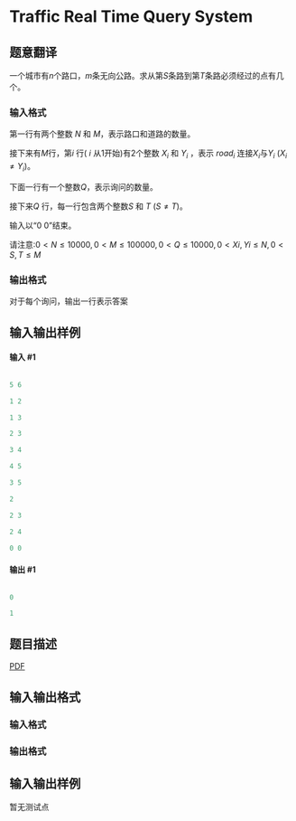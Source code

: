 # Traffic Real Time Query System

## 题意翻译

一个城市有$n$个路口，$m$条无向公路。求从第$S$条路到第$T$条路必须经过的点有几个。

### 输入格式

第一行有两个整数 $N$ 和 $M$，表示路口和道路的数量。

接下来有$M$行，第$i$ 行( $i$ 从1开始)有2个整数 $X_i$ 和 $Y_i$ ，表示 $road_i$ 连接$X_i$与$Y_i$ $(X_i≠Y_i)$。

下面一行有一个整数$Q$，表示询问的数量。

接下来$Q$ 行，每一行包含两个整数$S$ 和 $T$ $(S≠ T)$。

输入以“0 0”结束。

请注意:$0< N≤10000,0< M≤100000,0< Q≤10000,0< Xi,Yi≤N, 0< S,T≤M$

### 输出格式

对于每个询问，输出一行表示答案

## 输入输出样例

#### 输入 #1

```cpp

5 6

1 2

1 3

2 3

3 4

4 5

3 5

2

2 3

2 4

0 0

```

#### 输出 #1

```cpp

0

1

```

## 题目描述

[problemUrl]: https://uva.onlinejudge.org/index.php?option=com_onlinejudge&Itemid=8&category=447&page=show_problem&problem=4210

[PDF](https://uva.onlinejudge.org/external/14/p1464.pdf)

## 输入输出格式

### 输入格式

### 输出格式

## 输入输出样例

暂无测试点

